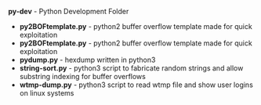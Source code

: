 <b>py-dev</b> - Python Development Folder<br>
- <B>py2BOFtemplate.py</B> - python2 buffer overflow template made for quick exploitation<br>
- <B>py2BOFtemplate.py</B> - python2 buffer overflow template made for quick exploitation<br>
- <B>pydump.py</B> - hexdump written in python3<br>
- <B>string-sort.py</B> - python3 script to fabricate random strings and allow substring indexing for buffer overflows<br>
- <B>wtmp-dump.py</B> - python3 script to read wtmp file and show user logins on linux systems<br>
<br>
